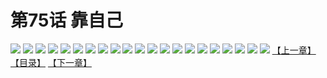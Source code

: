 # 第75话 靠自己
![](https://s1.baozimh.com/scomic/sanyanxiaotianlu-samanhua/0/74-ydkw/1.jpg)
![](https://s1.baozimh.com/scomic/sanyanxiaotianlu-samanhua/0/74-ydkw/2.jpg)
![](https://s1.baozimh.com/scomic/sanyanxiaotianlu-samanhua/0/74-ydkw/3.jpg)
![](https://s1.baozimh.com/scomic/sanyanxiaotianlu-samanhua/0/74-ydkw/4.jpg)
![](https://s1.baozimh.com/scomic/sanyanxiaotianlu-samanhua/0/74-ydkw/5.jpg)
![](https://s1.baozimh.com/scomic/sanyanxiaotianlu-samanhua/0/74-ydkw/6.jpg)
![](https://s1.baozimh.com/scomic/sanyanxiaotianlu-samanhua/0/74-ydkw/7.jpg)
![](https://s1.baozimh.com/scomic/sanyanxiaotianlu-samanhua/0/74-ydkw/8.jpg)
![](https://s1.baozimh.com/scomic/sanyanxiaotianlu-samanhua/0/74-ydkw/9.jpg)
![](https://s1.baozimh.com/scomic/sanyanxiaotianlu-samanhua/0/74-ydkw/10.jpg)
![](https://s1.baozimh.com/scomic/sanyanxiaotianlu-samanhua/0/74-ydkw/11.jpg)
![](https://s1.baozimh.com/scomic/sanyanxiaotianlu-samanhua/0/74-ydkw/12.jpg)
![](https://s1.baozimh.com/scomic/sanyanxiaotianlu-samanhua/0/74-ydkw/13.jpg)
![](https://s1.baozimh.com/scomic/sanyanxiaotianlu-samanhua/0/74-ydkw/14.jpg)
![](https://s1.baozimh.com/scomic/sanyanxiaotianlu-samanhua/0/74-ydkw/15.jpg)
![](https://s1.baozimh.com/scomic/sanyanxiaotianlu-samanhua/0/74-ydkw/16.jpg)
![](https://s1.baozimh.com/scomic/sanyanxiaotianlu-samanhua/0/74-ydkw/17.jpg)
![](https://s1.baozimh.com/scomic/sanyanxiaotianlu-samanhua/0/74-ydkw/18.jpg)
![](https://s1.baozimh.com/scomic/sanyanxiaotianlu-samanhua/0/74-ydkw/19.jpg)
![](https://s1.baozimh.com/scomic/sanyanxiaotianlu-samanhua/0/74-ydkw/20.jpg)
![](https://s1.baozimh.com/scomic/sanyanxiaotianlu-samanhua/0/74-ydkw/21.jpg)
[【上一章】](./74.md)
[【目录】](./README.md)
[【下一章】](./76.md)
